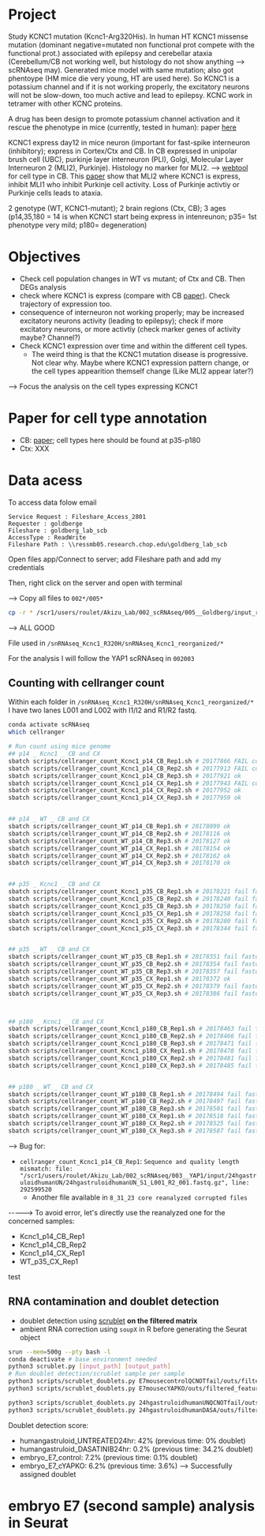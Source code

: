 # Project

Study KCNC1 mutation (Kcnc1-Arg320His). In human HT KCNC1 missense mutation (dominant negative=mutated non functional prot compete with the functional prot.) associated with epilepsy and cerebellar ataxia (Cerebellum/CB not working well, but histology do not show anything --> scRNAseq may). Generated mice model with same mutation; also got phentoype (HM mice die very young, HT are used here). So KCNC1 is a potassium channel and if it is not working properly, the excitatory neurons will not be slow-down, too much active and lead to epilepsy. KCNC work in tetramer with other KCNC proteins.

A drug has been design to promote potassium channel activation and it rescue the phenotype in mice (currently, tested in human): paper [here](https://pubmed.ncbi.nlm.nih.gov/38266642/)

KCNC1 express day12 in mice neuron (important for fast-spike interneuron (inhibitory); express in Cortex/Ctx and CB. In CB expressed in unipolar brush cell (UBC), purkinje layer interneuron (PLI), Golgi, Molecular Layer Interneuron 2 (MLI2), Purkinje). Histology no marker for MLI2. --> [webtool](https://portal.nemoarchive.org/) for cell type in CB. This [paper](https://www.sciencedirect.com/science/article/pii/S0896627324002484) show that MLI2 where KCNC1 is express, inhibit MLI1 who inhibit Purkinje cell activity. Loss of Purkinje activtiy or Purkinje cells leads to ataxia. 

2 genotype (WT, KCNC1-mutant); 2 brain regions (Ctx, CB); 3 ages (p14,35,180 = 14 is when KCNC1 start being express in intenreunon; p35= 1st phenotype very mild; p180= degeneration)



# Objectives

- Check cell population changes in WT vs mutant; of Ctx and CB. Then DEGs analysis
- check where KCNC1 is express (compare with CB [paper](https://pubmed.ncbi.nlm.nih.gov/34616064/)). Check trajectory of expression too.
- consequence of interneuron not working properly; may be increased excitatory neurons activity (leading to epilepsy); check if more excitatory neurons, or more activtiy (check marker genes of activity maybe? Channel?)
- Check KCNC1 expression over time and within the different cell types. 
    - The weird thing is that the KCNC1 mutation disease is progressive. Not clear why. Maybe where KCNC1 expression pattern change, or the cell types appearition themself change (Like MLI2 appear later?)

--> Focus the analysis on the cell types expressing KCNC1



# Paper for cell type annotation

- CB: [paper](https://pubmed.ncbi.nlm.nih.gov/34616064/); cell types here should be found at p35-p180
- Ctx: XXX



# Data acess

To access data folow email
```
Service Request : Fileshare_Access_2801 
Requester : goldberge 
Fileshare : goldberg_lab_scb 
AccessType : ReadWrite 
Fileshare Path : \\ressmb05.research.chop.edu\goldberg_lab_scb 
```

Open files app/Connect to server; add Fileshare path and add my credentials

Then, right click on the server and open with terminal

--> Copy all files to `002*/005*`

```bash
cp -r * /scr1/users/roulet/Akizu_Lab/002_scRNAseq/005__Goldberg/input_raw/

```

--> ALL GOOD

File used in `/snRNAseq_Kcnc1_R320H/snRNAseq_Kcnc1_reorganized/*`

For the analysis I will follow the YAP1 scRNAseq in `002003`


## Counting with cellranger count

Within each folder in `/snRNAseq_Kcnc1_R320H/snRNAseq_Kcnc1_reorganized/*` I have two lanes L001 and L002 with I1/I2 and R1/R2 fastq. 








```bash 
conda activate scRNAseq
which cellranger

# Run count using mice genome
## p14 _ Kcnc1 _ CB and CX
sbatch scripts/cellranger_count_Kcnc1_p14_CB_Rep1.sh # 20177866 FAIL corrupted; 20178043 FAIL should have delete previous; 20203124 xxx
sbatch scripts/cellranger_count_Kcnc1_p14_CB_Rep2.sh # 20177913 FAIL corrupted; 20178032 FAIL should have delete previous; 20203125 xxx
sbatch scripts/cellranger_count_Kcnc1_p14_CB_Rep3.sh # 20177921 ok
sbatch scripts/cellranger_count_Kcnc1_p14_CX_Rep1.sh # 20177943 FAIL corrupted; 20178594 FAIL should have delete previous; 20203127 xxx
sbatch scripts/cellranger_count_Kcnc1_p14_CX_Rep2.sh # 20177952 ok
sbatch scripts/cellranger_count_Kcnc1_p14_CX_Rep3.sh # 20177959 ok


## p14 _ WT _ CB and CX
sbatch scripts/cellranger_count_WT_p14_CB_Rep1.sh # 20178099 ok
sbatch scripts/cellranger_count_WT_p14_CB_Rep2.sh # 20178116 ok
sbatch scripts/cellranger_count_WT_p14_CB_Rep3.sh # 20178127 ok
sbatch scripts/cellranger_count_WT_p14_CX_Rep1.sh # 20178154 ok 
sbatch scripts/cellranger_count_WT_p14_CX_Rep2.sh # 20178162 ok
sbatch scripts/cellranger_count_WT_p14_CX_Rep3.sh # 20178170 ok


## p35 _ Kcnc1 _ CB and CX
sbatch scripts/cellranger_count_Kcnc1_p35_CB_Rep1.sh # 20178221 fail fastq path; 20203342 xxx
sbatch scripts/cellranger_count_Kcnc1_p35_CB_Rep2.sh # 20178240 fail fastq path; 20203343 xxx
sbatch scripts/cellranger_count_Kcnc1_p35_CB_Rep3.sh # 20178250 fail fastq path; 20203344 xxx
sbatch scripts/cellranger_count_Kcnc1_p35_CX_Rep1.sh # 20178258 fail fastq path; 20203351 xxx 
sbatch scripts/cellranger_count_Kcnc1_p35_CX_Rep2.sh # 20178280 fail fastq path; 20203352 xxx
sbatch scripts/cellranger_count_Kcnc1_p35_CX_Rep3.sh # 20178344 fail fastq path; 20203353 xxx


## p35 _ WT _ CB and CX
sbatch scripts/cellranger_count_WT_p35_CB_Rep1.sh # 20178351 fail fastq path; 20203366 xxx
sbatch scripts/cellranger_count_WT_p35_CB_Rep2.sh # 20178354 fail fastq path; 20203367 xxx
sbatch scripts/cellranger_count_WT_p35_CB_Rep3.sh # 20178357 fail fastq path; 20203368 xxx
sbatch scripts/cellranger_count_WT_p35_CX_Rep1.sh # 20178372 ok 
sbatch scripts/cellranger_count_WT_p35_CX_Rep2.sh # 20178379 fail fastq path; 20203383 xxx
sbatch scripts/cellranger_count_WT_p35_CX_Rep3.sh # 20178386 fail fastq path; 20203384 xxx



## p180 _ Kcnc1 _ CB and CX
sbatch scripts/cellranger_count_Kcnc1_p180_CB_Rep1.sh # 20178463 fail fastq path; 20203418 xxx
sbatch scripts/cellranger_count_Kcnc1_p180_CB_Rep2.sh # 20178466 fail fastq path; 20203419 xxx
sbatch scripts/cellranger_count_Kcnc1_p180_CB_Rep3.sh # 20178471 fail fastq path; 20203420 xxx
sbatch scripts/cellranger_count_Kcnc1_p180_CX_Rep1.sh # 20178478 fail fastq path; 20203432 xxx
sbatch scripts/cellranger_count_Kcnc1_p180_CX_Rep2.sh # 20178481 fail fastq path; 20203437 xxx
sbatch scripts/cellranger_count_Kcnc1_p180_CX_Rep3.sh # 20178485 fail fastq path; 20203438 xxx


## p180 _ WT _ CB and CX
sbatch scripts/cellranger_count_WT_p180_CB_Rep1.sh # 20178494 fail fastq path; 20203461 xxx
sbatch scripts/cellranger_count_WT_p180_CB_Rep2.sh # 20178497 fail fastq path; 20203464 xxx
sbatch scripts/cellranger_count_WT_p180_CB_Rep3.sh # 20178501 fail fastq path; 20203465 xxx
sbatch scripts/cellranger_count_WT_p180_CX_Rep1.sh # 20178518 fail fastq path; 20203505 xxx
sbatch scripts/cellranger_count_WT_p180_CX_Rep2.sh # 20178525 fail fastq path; 20203508 xxx
sbatch scripts/cellranger_count_WT_p180_CX_Rep3.sh # 20178587 fail fastq path; 20203509 xxx
```


--> Bug for:
- `cellranger_count_Kcnc1_p14_CB_Rep1`: `Sequence and quality length mismatch: file: "/scr1/users/roulet/Akizu_Lab/002_scRNAseq/003__YAP1/input/24hgastruloidhumanUN/24hgastruloidhumanUN_S1_L001_R2_001.fastq.gz", line: 292599520`
    - Another file available in `8_31_23 core reanalyzed corrupted files`

-----> To avoid error, let's directly use the reanalyzed one for the concerned samples: 
- Kcnc1_p14_CB_Rep1
- Kcnc1_p14_CB_Rep2
- Kcnc1_p14_CX_Rep1
- WT_p35_CX_Rep1



test




















## RNA contamination and doublet detection
- doublet detection using [scrublet](https://github.com/swolock/scrublet) **on the filtered matrix**
- ambient RNA correction using `soupX` in R before generating the Seurat object

```bash
srun --mem=500g --pty bash -l
conda deactivate # base environment needed
python3 scrublet.py [input_path] [output_path]
# Run doublet detection/scrublet sample per sample
python3 scripts/scrublet_doublets.py E7mousecontrolQCNOTfail/outs/filtered_feature_bc_matrix output/doublets/embryo_E7_control.tsv
python3 scripts/scrublet_doublets.py E7mousecYAPKO/outs/filtered_feature_bc_matrix output/doublets/embryo_E7_cYAPKO.tsv

python3 scripts/scrublet_doublets.py 24hgastruloidhumanUNQCNOTfail/outs/filtered_feature_bc_matrix output/doublets/humangastruloid_UNTREATED24hr.tsv
python3 scripts/scrublet_doublets.py 24hgastruloidhumanDASA/outs/filtered_feature_bc_matrix output/doublets/humangastruloid_DASATINIB24hr.tsv

```
Doublet detection score:
- humangastruloid_UNTREATED24hr: 42% (previous time: 0% doublet)
- humangastruloid_DASATINIB24hr: 0.2% (previous time: 34.2% doublet)
- embryo_E7_control: 7.2% (previous time: 0.1% doublet)
- embryo_E7_cYAPKO: 6.2% (previous time: 3.6%)
--> Successfully assigned doublet





# embryo E7 (second sample) analysis in Seurat



